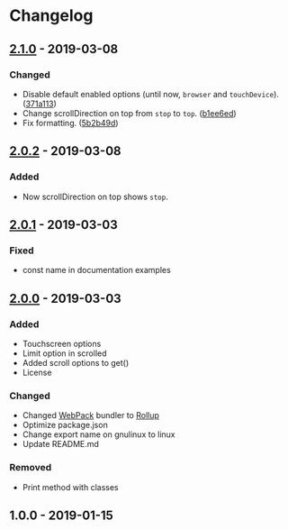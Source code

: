 # Changelog

## [2.1.0](https://github.com/barcia/browserdom/compare/v2.0.2...v2.1.0) - 2019-03-08
### Changed
- Disable default enabled options (until now, `browser` and `touchDevice`). ([371a113](https://github.com/barcia/browserdom/commit/371a11365656f904d98c73c47f4870e3c209d2e3))
- Change scrollDirection on top from `stop` to `top`. ([b1ee6ed](https://github.com/barcia/browserdom/commit/b1ee6edf6a604d7d986614b6a9c042f346a5eff0))
- Fix formatting. ([5b2b49d](https://github.com/barcia/browserdom/commit/5b2b49db8613d66ddbc3e44c3a5466b9853d6d74))

## [2.0.2](https://github.com/barcia/browserdom/compare/v2.0.1...v2.0.2) - 2019-03-08
### Added
- Now scrollDirection on top shows `stop`.

## [2.0.1](https://github.com/barcia/browserdom/compare/v2.0.0...v2.0.1) - 2019-03-03
### Fixed
- const name in documentation examples

## [2.0.0](https://github.com/barcia/browserdom/compare/v1.0.0...v2.0.0) - 2019-03-03
### Added
- Touchscreen options
- Limit option in scrolled
- Added scroll options to get()
- License
### Changed
- Changed [WebPack](https://webpack.js.org) bundler to [Rollup](https://rollupjs.org/)
- Optimize package.json
- Change export name on gnulinux to linux
- Update README.md
### Removed
- Print method with classes

## 1.0.0 - 2019-01-15
